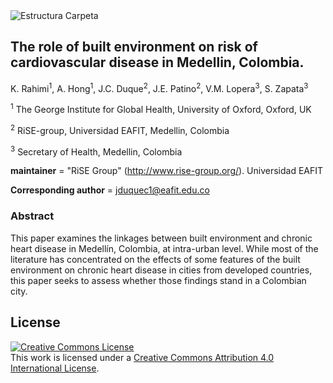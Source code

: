 <img src="data/figs/rise_logo.png" alt="Estructura Carpeta" align="center">

## The role of built environment on risk of cardiovascular disease in Medellin, Colombia.


K. Rahimi<sup>1</sup>, A. Hong<sup>1</sup>, J.C. Duque<sup>2</sup>, J.E. Patino<sup>2</sup>, V.M. Lopera<sup>3</sup>, S. Zapata<sup>3</sup>


<sup>1</sup> The George Institute for Global Health, University of Oxford, Oxford, UK

<sup>2</sup> RiSE-group, Universidad EAFIT, Medellin, Colombia

<sup>3</sup> Secretary of Health, Medellin, Colombia


__maintainer__ = "RiSE Group"  (http://www.rise-group.org/). Universidad EAFIT

__Corresponding author__ = jduquec1@eafit.edu.co

### Abstract 

This paper examines the linkages between built environment and chronic heart disease in Medellín, Colombia, at intra-urban level.  While most of the literature has concentrated on the effects of some features of the built environment on chronic heart disease in cities from developed countries, this paper seeks to assess whether those findings stand in a Colombian city.

## License

<a rel="license" href="http://creativecommons.org/licenses/by/4.0/"><img alt="Creative Commons License" style="border-width:0" src="https://i.creativecommons.org/l/by/4.0/88x31.png" /></a><br />This work is licensed under a <a rel="license" href="http://creativecommons.org/licenses/by/4.0/">Creative Commons Attribution 4.0 International License</a>.

